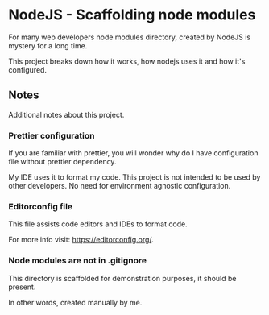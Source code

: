 # NodeJS - Scaffolding node modules

For many web developers node modules directory, created by NodeJS is mystery for
a long time.

This project breaks down how it works, how nodejs uses it and how it's
configured.

## Notes

Additional notes about this project.

### Prettier configuration

If you are familiar with prettier, you will wonder why do I have configuration
file without prettier dependency.

My IDE uses it to format my code. This project is not intended to be used by
other developers. No need for environment agnostic configuration.

### Editorconfig file

This file assists code editors and IDEs to format code.

For more info visit: https://editorconfig.org/.

### Node modules are not in .gitignore

This directory is scaffolded for demonstration purposes, it should be present.

In other words, created manually by me.
